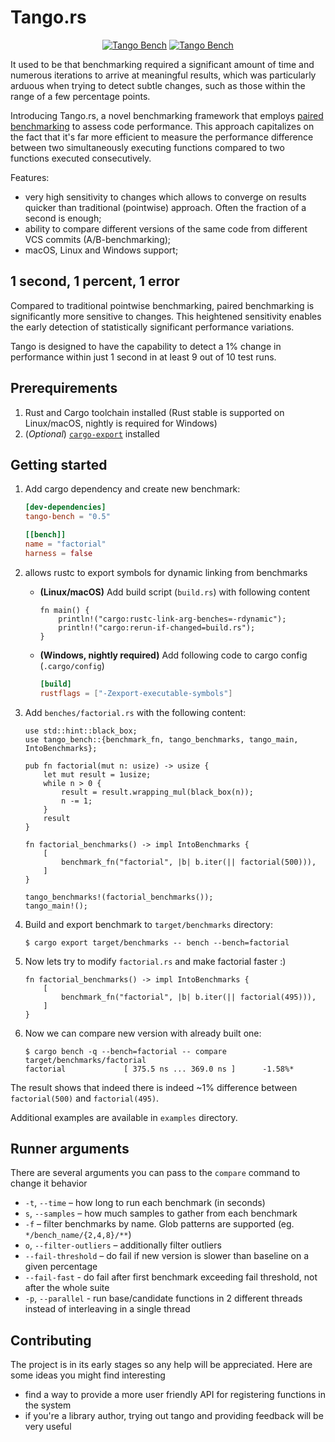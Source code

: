 # Tango.rs

<div align="center">
  <a href="https://crates.io/crates/tango-bench"><img src="https://img.shields.io/crates/v/tango-bench" alt="Tango Bench"/></a>
  <a href="https://docs.rs/tango-bench/latest/tango_bench/"><img src="https://img.shields.io/docsrs/tango-bench" alt="Tango Bench"/></a>
</div>

It used to be that benchmarking required a significant amount of time and numerous iterations to arrive at meaningful results, which was particularly arduous when trying to detect subtle changes, such as those within the range of a few percentage points.

Introducing Tango.rs, a novel benchmarking framework that employs [paired benchmarking](https://www.bazhenov.me/posts/paired-benchmarking/) to assess code performance. This approach capitalizes on the fact that it's far more efficient to measure the performance difference between two simultaneously executing functions compared to two functions executed consecutively.

Features:

- very high sensitivity to changes which allows to converge on results quicker than traditional (pointwise) approach. Often the fraction of a second is enough;
- ability to compare different versions of the same code from different VCS commits (A/B-benchmarking);
- macOS, Linux and Windows support;

## 1 second, 1 percent, 1 error

Compared to traditional pointwise benchmarking, paired benchmarking is significantly more sensitive to changes. This heightened sensitivity enables the early detection of statistically significant performance variations.

Tango is designed to have the capability to detect a 1% change in performance within just 1 second in at least 9 out of 10 test runs.

## Prerequirements

1. Rust and Cargo toolchain installed (Rust stable is supported on Linux/macOS, nightly is required for Windows)
1. (_Optional_) [`cargo-export`](https://github.com/bazhenov/cargo-export) installed

## Getting started

1. Add cargo dependency and create new benchmark:

   ```toml
   [dev-dependencies]
   tango-bench = "0.5"

   [[bench]]
   name = "factorial"
   harness = false
   ```

1. allows rustc to export symbols for dynamic linking from benchmarks

   - **(Linux/macOS)** Add build script (`build.rs`) with following content

      ```rust,ignore
      fn main() {
          println!("cargo:rustc-link-arg-benches=-rdynamic");
          println!("cargo:rerun-if-changed=build.rs");
      }
      ```

    - **(Windows, nightly required)** Add following code to cargo config (`.cargo/config`)

       ```toml
       [build]
       rustflags = ["-Zexport-executable-symbols"]
       ```

1. Add `benches/factorial.rs` with the following content:

   ```rust,no_run
   use std::hint::black_box;
   use tango_bench::{benchmark_fn, tango_benchmarks, tango_main, IntoBenchmarks};

   pub fn factorial(mut n: usize) -> usize {
       let mut result = 1usize;
       while n > 0 {
           result = result.wrapping_mul(black_box(n));
           n -= 1;
       }
       result
   }

   fn factorial_benchmarks() -> impl IntoBenchmarks {
       [
           benchmark_fn("factorial", |b| b.iter(|| factorial(500))),
       ]
   }

   tango_benchmarks!(factorial_benchmarks());
   tango_main!();
   ```

1. Build and export benchmark to `target/benchmarks` directory:

   ```console
   $ cargo export target/benchmarks -- bench --bench=factorial
   ```

1. Now lets try to modify `factorial.rs` and make factorial faster :)

   ```rust,ignore
   fn factorial_benchmarks() -> impl IntoBenchmarks {
       [
           benchmark_fn("factorial", |b| b.iter(|| factorial(495))),
       ]
   }
   ```

1. Now we can compare new version with already built one:

   ```console
   $ cargo bench -q --bench=factorial -- compare target/benchmarks/factorial
   factorial             [ 375.5 ns ... 369.0 ns ]      -1.58%*
   ```
The result shows that indeed there is indeed ~1% difference between `factorial(500)` and `factorial(495)`.

Additional examples are available in `examples` directory.

## Runner arguments

There are several arguments you can pass to the `compare` command to change it behavior

  - `-t`, `--time` – how long to run each benchmark (in seconds)
  - `s`, `--samples` – how much samples to gather from each benchmark
  - `-f` – filter benchmarks by name. Glob patterns are supported (eg. `*/bench_name/{2,4,8}/**`)
  - `o`, `--filter-outliers` – additionally filter outliers
  - `--fail-threshold` – do fail if new version is slower than baseline on a given percentage
  - `--fail-fast` - do fail after first benchmark exceeding fail threshold, not after the whole suite
  - `-p`, `--parallel` - run base/candidate functions in 2 different threads instead of interleaving in a single thread

## Contributing

The project is in its early stages so any help will be appreciated. Here are some ideas you might find interesting

- find a way to provide a more user friendly API for registering functions in the system
- if you're a library author, trying out tango and providing feedback will be very useful
